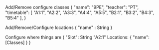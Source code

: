 Add/Remove configure classes
{
    "name": "9PE",
    "teacher": "PT",
    "timetable": [
        "A1:1",
        "A2:2",
        "A3:3",
        "A4:4",
        "A5:5",
        "B2:1",
        "B3:2",
        "B4:3",
        "B5:4"
    ],
}

Add/Remove/Configure locations
{
    "name" : String
}

Configure where things are
{
    "Slot": String "A2:1"
    Locations: {
        "name": [Classes]
    }
}
